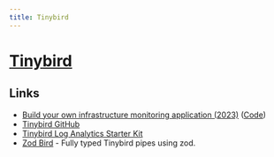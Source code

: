 ```yaml
---
title: Tinybird
---
```


# [Tinybird](https://www.tinybird.co/)

## Links

- [Build your own infrastructure monitoring application (2023)](https://www.youtube.com/watch?v=pFb91G14Clk) ([Code](https://gist.github.com/JoeKarlsson/19a7d5386e21e81179dc7b6be4d16c8e))
- [Tinybird GitHub](https://github.com/tinybirdco)
- [Tinybird Log Analytics Starter Kit](https://github.com/tinybirdco/log-analytics-starter-kit)
- [Zod Bird](https://github.com/chronark/zod-bird) - Fully typed Tinybird pipes using zod.
